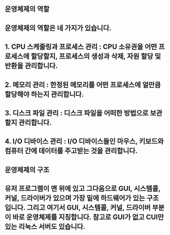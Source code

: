 ## 운영체제의 역할
## 운영체제의 역할은 네 가지가 있습니다.
## 1. CPU 스케줄링과 프로세스 관리 : CPU 소유권을 어떤 프로세스에 할당할지, 프로세스의 생성과 삭제, 자원 할당 및 반환을 관리합니다.
## 2. 메모리 관리 : 한정된 메모리를 어떤 프로세스에 얼만큼 할당해야 하는지 관리합니다.
## 3. 디스크 파일 관리 : 디스크 파일을 어떠한 방법으로 보관할지 관리합니다.
## 4. I/O 디바이스 관리 : I/O 디바이스들인 마우스, 키보드와 컴퓨터 간에 데이터를 주고받는 것을 관리합니다.

## 운영체제의 구조
## 유저 프로그램이 맨 위에 있고 그다음으로 GUI, 시스템콜, 커널, 드라이버가 있으며 가장 밑에 하드웨어가 있는 구조 입니다. 그리고 여기서 GUI, 시스템콜, 커널, 드라이버 부분이 바로 운영체제를 지칭합니다. 참고로 GUI가 없고 CUI만 있는 리눅스 서버도 있습니다.
